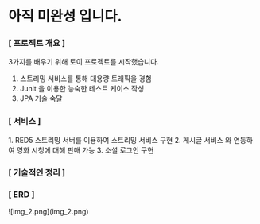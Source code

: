 <h1>아직 미완성 입니다.</h1>

<h3> [ 프로젝트 개요 ] </h3>

3가지를 배우기 위해 토이 프로젝트를 시작했습니다.

1. 스트리밍 서비스를 통해 대용량 트래픽을 경험
2. Junit 을 이용한 능숙한 테스트 케이스 작성
3. JPA 기술 숙달  

<h3> [ 서비스 ] </h3>
1. RED5 스트리밍 서버를 이용하여 스트리밍 서비스 구현 
2. 게시글 서비스 와 연동하여 영화 시청에 대해 판매 가능
3. 소셜 로그인 구현

<h3> [ 기술적인 정리 ] </h3>


<h3> [ ERD ] </h3>
![img_2.png](img_2.png)






